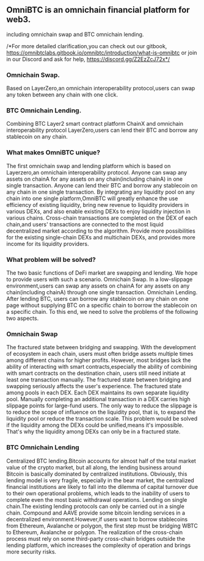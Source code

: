 ## OmniBTC is an omnichain financial platform for web3.
   including omnichain swap and BTC omnichain lending.
   
   /*For more detailed clarification,you can check out our gitbook,
   https://omnibtclabs.gitbook.io/omnibtc/introduction/what-is-omnibtc
   or join in our Discord and ask for help,
   https://discord.gg/Z2EzZcJ72x*/
   
### Omnichain Swap.
  Based on LayerZero,an omnichain interoperability protocol,users can swap any token between any chain with one click.
### BTC Omnichain Lending.
  Combining BTC Layer2 smart contract platform ChainX and omnichain interoperability protocol LayerZero,users can lend their BTC and borrow any stablecoin on any chain.

### What makes OmniBTC unique?
  The first omnichain swap and lending platform which is based on Layerzero,an omnichain interoperability protocol.
  Anyone can swap any assets on chainA for any assets on any chain(including chainA) in one single transaction.
  Anyone can lend their BTC and borrow any stablecoin on any chain in one single transaction.
  By integrating any liquidity pool on any chain into one single platform,OmniBTC will greatly enhance the use efficiency of existing liquidity, bring new revenue to liquidity providers in various DEXs, and also enable existing DEXs to enjoy liquidity injection in various chains.
 Cross-chain transactions are completed on the DEX of each chain,and users' transactions are connected to the most liquid decentralized market according to the algorithm.
 Provide more possibilities for the existing single-chain DEXs and multichain DEXs, and provides more income for its liquidity providers.
 
 ### What problem will be solved?
  The two basic functions of DeFi market are swapping and lending. We hope to provide users with such a scenario.
  Omnichain Swap. In a low-slippage environment,users can swap any assets on chainA for any assets on any chain(including chainA) through one single transaction.
  Omnichain Lending. After lending BTC, users can borrow any stablecoin on any chain on one page without supplying BTC on a specific chain to borrow the stablecoin on a specific chain.
  To this end, we need to solve the problems of the following two aspects.
  ### Omnichain Swap
  The fractured state between bridging and swapping. With the development of ecosystem in each chain, users must often bridge assets multiple times among different chains for higher profits. However, most bridges lack the ability of interacting with smart contracts,especially the ability of combining with smart contracts on the destination chain, users still need initiate at least one transaction manually. The fractured state between bridging and swapping seriously affects the user's experience.
  The fractured state among pools in each DEX. Each DEX maintains its own separate liquidity pool. Manually completing an additional transaction in a DEX carries high slippage points for large-fund users. The only way to reduce the slippage is to reduce the scope of influence on the liquidity pool, that is, to expand the liquidity pool or reduce the transaction scale. This problem would be solved if the liquidity among the DEXs could be unified,means it's impossible. That's why the liquidity among DEXs can only be in a fractured state.
  ### BTC Omnichain Lending
  Centralized BTC lending.Bitcoin accounts for almost half of the total market value of the crypto market, but all along, the lending business around Bitcoin is basically dominated by centralized institutions. Obviously, this lending model is very fragile, especially in the bear market, the centralized financial institutions are likely to fall into the dilemma of capital turnover due to their own operational problems, which leads to the inability of users to complete even the most basic withdrawal operations.
  Lending on single chain.The existing lending protocols can only be carried out in a single chain. Compound and AAVE provide some bitcoin lending services in a decentralized environment.However,if users want to borrow stablecoins from Ethereum, Avalanche or polygon, the first step must be bridging WBTC to Ethereum, Avalanche or polygon. The realization of the cross-chain process must rely on some third-party cross-chain bridges outside the lending platform, which increases the complexity of operation and brings more security risks.
